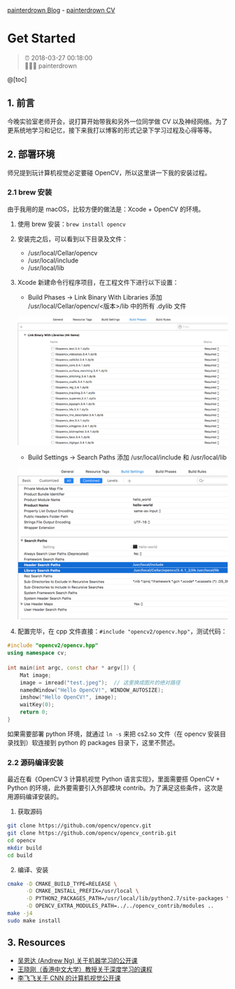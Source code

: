 [painterdrown Blog](https://painterdrown.github.io) - [painterdrown CV](https://painterdrown.github.io/cv)

# Get Started

> ⏰ 2018-03-27 00:18:00<br/>
> 👨🏻‍💻 painterdrown

@[toc]

## 1. 前言

今晚实验室老师开会，说打算开始带我和另外一位同学做 CV 以及神经网络。为了更系统地学习和记忆，接下来我打以博客的形式记录下学习过程及心得等等。

## 2. 部署环境

师兄提到玩计算机视觉必定要碰 OpenCV，所以这里讲一下我的安装过程。

### 2.1 brew 安装

由于我用的是 macOS，比较方便的做法是：Xcode + OpenCV 的环境。

1. 使用 brew 安装：`brew install opencv`

2. 安装完之后，可以看到以下目录及文件：

    + /usr/local/Cellar/opencv
    + /usr/local/include
    + /usr/local/lib

3. Xcode 新建命令行程序项目，在工程文件下进行以下设置：

    + Build Phases -> Link Binary With Libraries 添加 /usr/local/Cellar/opencv/<版本>/lib 中的所有 .dylib 文件

    ![Build Phases](images/setting-1.png)

    + Build Settings -> Search Paths 添加 /usr/local/include 和 /usr/local/lib

    ![Build Settings](images/setting-2.png)

4. 配置完毕，在 cpp 文件直接：`#include "opencv2/opencv.hpp"`，测试代码：

  ```C++
  #include "opencv2/opencv.hpp"
  using namespace cv;

  int main(int argc, const char * argv[]) {
      Mat image;
      image = imread("test.jpeg");  // 这里换成图片的绝对路径
      namedWindow("Hello OpenCV!", WINDOW_AUTOSIZE);
      imshow("Hello OpenCV!", image);
      waitKey(0);
      return 0;
  }
  ```

如果需要部署 python 环境，就通过 `ln -s` 来把 cs2.so 文件（在 opencv 安装目录找到）软连接到 python 的 packages 目录下，这里不赘述。

### 2.2 源码编译安装

最近在看《OpenCV 3 计算机视觉 Python 语言实现》，里面需要搭 OpenCV + Python 的环境，此外要需要引入外部模块 contrib。为了满足这些条件，这次是用源码编译安装的。

1. 获取源码

```sh
git clone https://github.com/opencv/opencv.git
git clone https://github.com/opencv/opencv_contrib.git
cd opencv
mkdir build
cd build
```

2. 编译、安装

```sh
cmake -D CMAKE_BUILD_TYPE=RELEASE \
      -D CMAKE_INSTALL_PREFIX=/usr/local \
      -D PYTHON2_PACKAGES_PATH=/usr/local/lib/python2.7/site-packages \
      -D OPENCV_EXTRA_MODULES_PATH=../../opencv_contrib/modules ..
make -j4
sudo make install
```

## 3. Resources

+ [吴恩达 (Andrew Ng) 关于机器学习的公开课](http://open.163.com/special/opencourse/machinelearning.html)
+ [王晓刚（香港中文大学）教授关于深度学习的课程](http://www.ee.cuhk.edu.hk/~xgwang/)
+ [李飞飞关于 CNN 的计算机视觉公开课](http://study.163.com/course/courseMain.htm?courseId=1004697005)

